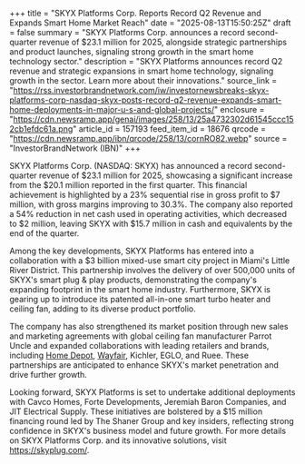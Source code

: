 +++
title = "SKYX Platforms Corp. Reports Record Q2 Revenue and Expands Smart Home Market Reach"
date = "2025-08-13T15:50:25Z"
draft = false
summary = "SKYX Platforms Corp. announces a record second-quarter revenue of $23.1 million for 2025, alongside strategic partnerships and product launches, signaling strong growth in the smart home technology sector."
description = "SKYX Platforms announces record Q2 revenue and strategic expansions in smart home technology, signaling growth in the sector. Learn more about their innovations."
source_link = "https://rss.investorbrandnetwork.com/iw/investornewsbreaks-skyx-platforms-corp-nasdaq-skyx-posts-record-q2-revenue-expands-smart-home-deployments-in-major-u-s-and-global-projects/"
enclosure = "https://cdn.newsramp.app/genai/images/258/13/25a4732302d61545ccc152cb1efdc61a.png"
article_id = 157193
feed_item_id = 18676
qrcode = "https://cdn.newsramp.app/ibn/qrcode/258/13/cornRO82.webp"
source = "InvestorBrandNetwork (IBN)"
+++

<p>SKYX Platforms Corp. (NASDAQ: SKYX) has announced a record second-quarter revenue of $23.1 million for 2025, showcasing a significant increase from the $20.1 million reported in the first quarter. This financial achievement is highlighted by a 23% sequential rise in gross profit to $7 million, with gross margins improving to 30.3%. The company also reported a 54% reduction in net cash used in operating activities, which decreased to $2 million, leaving SKYX with $15.7 million in cash and equivalents by the end of the quarter.</p><p>Among the key developments, SKYX Platforms has entered into a collaboration with a $3 billion mixed-use smart city project in Miami's Little River District. This partnership involves the delivery of over 500,000 units of SKYX's smart plug & play products, demonstrating the company's expanding footprint in the smart home industry. Furthermore, SKYX is gearing up to introduce its patented all-in-one smart turbo heater and ceiling fan, adding to its diverse product portfolio.</p><p>The company has also strengthened its market position through new sales and marketing agreements with global ceiling fan manufacturer Parrot Uncle and expanded collaborations with leading retailers and brands, including <a href='https://www.homedepot.com/' rel='nofollow' target='_blank'>Home Depot</a>, <a href='https://www.wayfair.com/' rel='nofollow' target='_blank'>Wayfair</a>, Kichler, EGLO, and Ruee. These partnerships are anticipated to enhance SKYX's market penetration and drive further growth.</p><p>Looking forward, SKYX Platforms is set to undertake additional deployments with Cavco Homes, Forte Developments, Jeremiah Baron Companies, and JIT Electrical Supply. These initiatives are bolstered by a $15 million financing round led by The Shaner Group and key insiders, reflecting strong confidence in SKYX's business model and future growth. For more details on SKYX Platforms Corp. and its innovative solutions, visit <a href='https://skyplug.com/' rel='nofollow' target='_blank'>https://skyplug.com/</a>.</p>